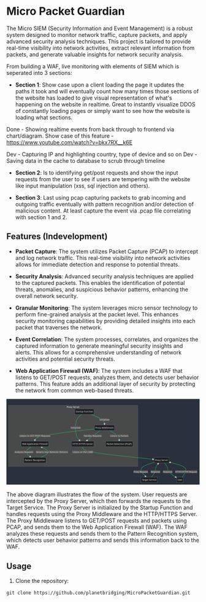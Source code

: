 # Micro Packet Guardian

The Micro SIEM (Security Information and Event Management) is a robust system designed to monitor network traffic, capture packets, and apply advanced security analysis techniques. This project is tailored to provide real-time visibility into network activities, extract relevant information from packets, and generate valuable insights for network security analysis.

From building a WAF, live monitoring with elements of SIEM which is seperated into 3 sections:

- **Section 1**: Show case upon a client loading the page it updates the paths it took and will eventually count how many times those sections of the website has loaded to give visual representation of what's happening on the website in realtime. Great to instantly visualize DDOS of constantly loading pages or simply want to see how the website is loading what sections.

Done - Showing realtime events from back through to frontend via chart/diagram.
Show case of this feature - https://www.youtube.com/watch?v=bkx7RX__k6E

Dev - Capturing IP and highlighting country, type of device and so on
Dev - Saving data in the cache to database to scrub through timeline

- **Section 2**: Is to identifying get/post requests and show the input requests from the user to see if users are tempering with the website like input manipulation (xss, sql injection and others).

- **Section 3**: Last using pcap capturing packets to grab incoming and outgoing traffic eventually with pattern recognition and/or detection of malicious content. At least capture the event via .pcap file correlating with section 1 and 2.

## Features (Indevelopment)

- **Packet Capture**: The system utilizes Packet Capture (PCAP) to intercept and log network traffic. This real-time visibility into network activities allows for immediate detection and response to potential threats.

- **Security Analysis**: Advanced security analysis techniques are applied to the captured packets. This enables the identification of potential threats, anomalies, and suspicious behavior patterns, enhancing the overall network security.

- **Granular Monitoring**: The system leverages micro sensor technology to perform fine-grained analysis at the packet level. This enhances security monitoring capabilities by providing detailed insights into each packet that traverses the network.

- **Event Correlation**: The system processes, correlates, and organizes the captured information to generate meaningful security insights and alerts. This allows for a comprehensive understanding of network activities and potential security threats.

- **Web Application Firewall (WAF)**: The system includes a WAF that listens to GET/POST requests, analyzes them, and detects user behavior patterns. This feature adds an additional layer of security by protecting the network from common web-based threats.

![Diagram](./micropacketguadian.jpg)

The above diagram illustrates the flow of the system. User requests are intercepted by the Proxy Server, which then forwards the requests to the Target Service. The Proxy Server is initialized by the Startup Function and handles requests using the Proxy Middleware and the HTTP/HTTPS Server. The Proxy Middleware listens to GET/POST requests and packets using PCAP, and sends them to the Web Application Firewall (WAF). The WAF analyzes these requests and sends them to the Pattern Recognition system, which detects user behavior patterns and sends this information back to the WAF.

## Usage

1. Clone the repository:

```shell
git clone https://github.com/planetbridging/MicroPacketGuardian.git
```
